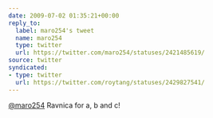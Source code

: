 ```yaml
---
date: 2009-07-02 01:35:21+00:00
reply_to:
  label: maro254's tweet
  name: maro254
  type: twitter
  url: https://twitter.com/maro254/statuses/2421485619/
source: twitter
syndicated:
- type: twitter
  url: https://twitter.com/roytang/statuses/2429827541/
---
```


[@maro254](https://twitter.com/maro254/) Ravnica for a, b and c!